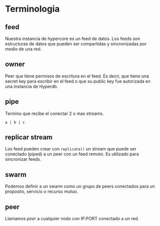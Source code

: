 # Terminologia

## feed
Nuestra instancia de hypercore es un feed de datos. Los feeds son estructuras de datos que
pueden ser compartidas y sincronizadas por medio de una red.

## owner
Peer que tiene permisos de escritura en el feed. Es decir, que tiene una secret key para escribir en el feed
o que su public key fue autorizada en una instancia de Hyperdb.

## pipe
Termino que recibe el conectar 2 o mas streams.
```
a | b | c
```

## replicar stream
Los feed pueden crear con `replicate()` un stream que puede ser conectado (piped) a un peer con un feed remoto.
Es utilizado para sincronizar feeds.

## swarm
Podemos definir a un swarm como un grupo de peers conectados para un proposito, servicio o recurso mutuo.

## peer
Llamamos _peer_ a cualquier nodo con IP:PORT conectado a un red.
